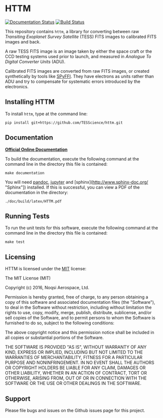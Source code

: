 HTTM
====

[![Documentation Status](http://readthedocs.org/projects/httm/badge/?version=latest)](https://httm.readthedocs.io/en/latest/)
[![Build Status](https://travis-ci.org/TESScience/httm.svg?branch=master)](https://travis-ci.org/TESScience/httm)

This repository contains `httm`, a library for converting between raw *Transiting Exoplanet Survey Satellite* (TESS) FITS images to calibrated FITS images and back.

A raw TESS FITS image is an image taken by either the space craft or the CCD testing systems used prior to launch, and measured in *Analogue To Digital Converter Units* (ADU).

Calibrated FITS images are converted from raw FITS images, or created synthetically by tools like [SPyFFI](https://github.com/TESScience/SPyFFI).  They have electrons as units rather than ADU and try to compensate for systematic errors introduced by the electronics.

## Installing HTTM

To install `httm`, type at the command line:

    pip install git+https://github.com/TESScience/httm.git

## Documentation

[**Official Online Documentation**](https://httm.readthedocs.io/)

To build the documentation, execute the following command at the command line in the directory this file is contained:

    make documentation

You will need [pandoc](http://pandoc.org/ "Pandoc"), [jupyter](https://jupyter.org/ "Jupyter") and [sphinx](http://www.sphinx-doc.org/ "Sphinx"]) installed. If this is successful, you can view a PDF of the documentation in the directory:
    
    ./doc/build/latex/HTTM.pdf

## Running Tests

To run the unit tests for this software, execute the following command at the command line in the directory this file is contained:

    make test

## Licensing

HTTM is licensed under the  [MIT](http://opensource.org/licenses/MIT "The MIT License (MIT)") license: 

The MIT License (MIT)

Copyright (c) 2016, Noqsi Aerospace, Ltd.

Permission is hereby granted, free of charge, to any person obtaining a copy of this software and associated documentation files (the "Software"), to deal in the Software without restriction, including without limitation the rights to use, copy, modify, merge, publish, distribute, sublicense, and/or sell copies of the Software, and to permit persons to whom the Software is furnished to do so, subject to the following conditions:

The above copyright notice and this permission notice shall be included in all copies or substantial portions of the Software.

THE SOFTWARE IS PROVIDED "AS IS", WITHOUT WARRANTY OF ANY KIND, EXPRESS OR IMPLIED, INCLUDING BUT NOT LIMITED TO THE WARRANTIES OF MERCHANTABILITY, FITNESS FOR A PARTICULAR PURPOSE AND NONINFRINGEMENT. IN NO EVENT SHALL THE AUTHORS OR COPYRIGHT HOLDERS BE LIABLE FOR ANY CLAIM, DAMAGES OR OTHER LIABILITY, WHETHER IN AN ACTION OF CONTRACT, TORT OR OTHERWISE, ARISING FROM, OUT OF OR IN CONNECTION WITH THE SOFTWARE OR THE USE OR OTHER DEALINGS IN THE SOFTWARE.


## Support

Please file bugs and issues on the Github issues page for this project.
